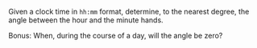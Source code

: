 Given a clock time in `hh:mm` format, determine, to the nearest degree, the angle between the hour and the minute hands.

Bonus: When, during the course of a day, will the angle be zero?
